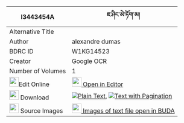 |I3443454A|ཇ་ཤིང་མེ་ཏོག་མ། 
| --- | --- 
|Alternative Title |
|Author| alexandre dumas
|BDRC ID | W1KG14523
|Creator | Google OCR
|Number of Volumes| 1
|<img width="25" src="https://img.icons8.com/color/25/000000/edit-property.png">Edit Online| [<img width="25" src="https://avatars.githubusercontent.com/u/45091458?s=200&v=4"> Open in Editor](http://editor.openpecha.org/I3443454A)
|<img width="25" src="https://img.icons8.com/fluent/48/000000/download-2.png"/>  Download | [![](https://img.icons8.com/color/20/000000/txt.png)Plain Text](https://github.com/Openpecha/I3443454A/releases/download/v1/jashing_metokma_plain_I3443454A.zip), [![](https://img.icons8.com/color/20/000000/txt.png)Text with Pagination](https://github.com/Openpecha/I3443454A/releases/download/v1/jashing_metokma_pages_I3443454A.zip)
|<img width="25" src="https://img.icons8.com/plasticine/100/000000/pictures-folder.png"/>  Source Images | [<img width="25" src="https://library.bdrc.io/icons/BUDA-small.svg"> Images of text file open in BUDA](https://library.bdrc.io/show/bdr:W1KG14523)